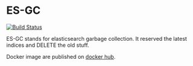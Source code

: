 # ES-GC
[![Build Status](https://travis-ci.org/bxy09/es-gc.svg?branch=master)](https://travis-ci.org/bxy09/es-gc)

ES-GC stands for elasticsearch garbage collection. It reserved the latest indices and DELETE the old stuff.

Docker image are published on [docker hub](https://hub.docker.com/r/bxy09/es-gc/).


